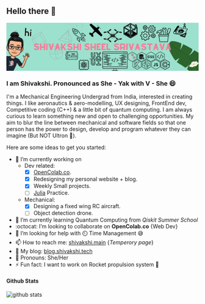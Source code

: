 ## Hello there 👋
<img src="Shivakshi Header.png" title="Me" align="center">

### I am Shivakshi. Pronounced as She - Yak with V - She 😄
I'm a Mechanical Engineering Undergrad from India, interested in creating things. I like aeronautics & aero-modelling, UX designing, FrontEnd dev, Competitive coding (C++) & a little bit of quantum computing. I am always curious to learn something new and open to challenging opportunities. My aim to blur the line between mechanical and software fields so that one person has the power to design, develop and program whatever they can imagine (But NOT Ultron 🤖).

Here are some ideas to get you started:
* 🔭 I’m currently working on 
    * Dev related:   
        - [x] [OpenColab.co](http://opencolab.co/).
        - [x] Redesigning my personal website + blog.
        - [x] Weekly Small projects.
        - [ ] [Julia](https://julialang.org/) Practice.
    * Mechanical:
        - [x] Designing a fixed wing RC aircraft.
        - [ ] Object detection drone. 
* 🌱 I’m currently learning Quantum Computing from _Qiskit Summer School_
* :octocat: I’m looking to collaborate on __OpenColab.co__ {Web Dev}
* 🤔 I’m looking for help with ⏲️ Time Management 😅 
* 📫 How to reach me: [shivakshi.main](https://mmm.page/shivakshi.main) {_Temperory page_}
* 📰 My blog: [blog.shivakshi.tech](https://blog.shivakshi.tech/)
* 🙂 Pronouns: She/Her
* ⚡ Fun fact: I want to work on Rocket propulsion system 🚀

#### Github Stats
<img src="https://github-readme-stats.vercel.app/api?username=shi-srivastava&show_icons=true&theme=vue-dark&count_private=true&hide_border=true" alt="github stats" width="50%" align="left"/>
